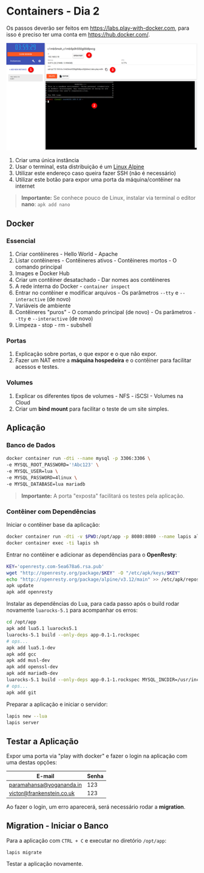 # Containers - Dia 2

Os passos deverão ser feitos em https://labs.play-with-docker.com, para isso é preciso ter uma conta em https://hub.docker.com/.

![Play With Docker](images/play-with-docker.png)

  1. Criar uma única instância
  2. Usar o terminal, esta distribuição é um [Linux Alpine](https://alpinelinux.org/)
  3. Utilizar este endereço caso queira fazer SSH (não é necessário)
  4. Utilizar este botão para expor uma porta da máquina/contêiner na internet

> **Importante:** Se conhece pouco de Linux, instalar via terminal o editor **nano**: `apk add nano`

## Docker

### Essencial

  1. Criar contêineres
    - Hello World
    - Apache
  2. Listar contêineres
    - Contêineres ativos
    - Contêineres mortos
    - O comando principal
  3. Images e Docker Hub
  4. Criar um contêiner desatachado
    - Dar nomes aos contêineres
  5. A rede interna do Docker
    - `container inspect`
  6. Entrar no contêiner e modificar arquivos
    - Os parâmetros `--tty` e `--interactive` (de novo)
  7. Variáveis de ambiente
  8. Contêineres "puros"
    - O comando principal (de novo)
    - Os parâmetros `--tty` e `--interactive` (de novo)
  9. Limpeza
    - stop
    - rm
    - subshell

### Portas

  1. Explicação sobre portas, o que expor e o que não expor.
  2. Fazer um NAT entre a **máquina hospedeira** e o contêiner para facilitar acessos e testes.

### Volumes

  1. Explicar os diferentes tipos de volumes
    - NFS
    - iSCSI
    - Volumes na Cloud
  2. Criar um **bind mount** para facilitar o teste de um site simples.

## Aplicação

### Banco de Dados

```bash
docker container run -dti --name mysql -p 3306:3306 \
-e MYSQL_ROOT_PASSWORD='!Abc123' \
-e MYSQL_USER=lua \
-e MYSQL_PASSWORD=4linux \
-e MYSQL_DATABASE=lua mariadb
```

> **Importante:** A porta "exposta" facilitará os testes pela aplicação.

### Contêiner com Dependências

Iniciar o contêiner base da aplicação:

```bash
docker container run -dti -v $PWD:/opt/app -p 8080:8080 --name lapis alpine
docker container exec -ti lapis sh
```

Entrar no contêiner e adicionar as dependências para o **OpenResty**:

```bash
KEY='openresty.com-5ea678a6.rsa.pub'
wget "http://openresty.org/package/$KEY" -O "/etc/apk/keys/$KEY"
echo "http://openresty.org/package/alpine/v3.12/main" >> /etc/apk/repositories
apk update
apk add openresty
```

Instalar as dependências do Lua, para cada passo após o build rodar novamente `luarocks-5.1` para acompanhar os erros:

```bash
cd /opt/app
apk add lua5.1 luarocks5.1
luarocks-5.1 build --only-deps app-0.1-1.rockspec
# ops...
apk add lua5.1-dev
apk add gcc
apk add musl-dev
apk add openssl-dev
apk add mariadb-dev
luarocks-5.1 build --only-deps app-0.1-1.rockspec MYSQL_INCDIR=/usr/include/mysql
# ops...
apk add git
```

Preparar a aplicação e iniciar o servidor:

```bash
lapis new --lua
lapis server
```

## Testar a Aplicação

Expor uma porta via "play with docker" e fazer o login na aplicação com uma destas opções:

| E-mail                    | Senha |
|---------------------------|-------|
| paramahansa@yogananda.in  | 123   |
| victor@frankenstein.co.uk | 123   |

Ao fazer o login, um erro aparecerá, será necessário rodar a **migration**.

## Migration - Iniciar o Banco

Para a aplicação com `CTRL + C` e executar no diretório `/opt/app`:

```bash
lapis migrate
```

Testar a aplicação novamente.
